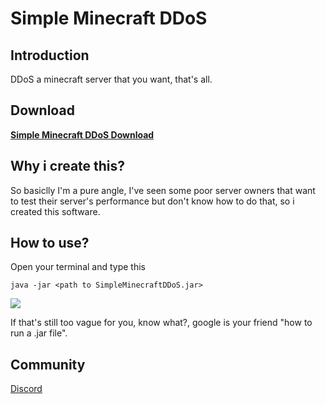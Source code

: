 # Simple Minecraft DDoS

## Introduction
DDoS a minecraft server that you want, that's all.

## Download
**[Simple Minecraft DDoS Download](https://github.com/CaoTrongThang/SimpleMinecraftDDoS/releases/tag/MinecraftDDoS)**

## Why i create this?
So basiclly I'm a pure angle, I've seen some poor server owners that want to test their server's performance but don't know how to do that, so i created this software.

## How to use?
Open your terminal and type this
```
java -jar <path to SimpleMinecraftDDoS.jar>
```
![](https://media.giphy.com/media/gsodtbrtmkK1qnwKZx/giphy.gif)

If that's still too vague for you, know what?, google is your friend "how to run a .jar file".

## Community
[Discord](https://discord.gg/Fg4cSDt)
